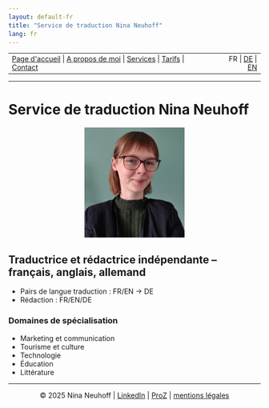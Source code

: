 ```yaml
---
layout: default-fr
title: "Service de traduction Nina Neuhoff"
lang: fr
---
```


<table width="100%">
<tr>
<td align="left">
<a href="index.html">Page d'accueil</a> |
<a href="about.html">A propos de moi</a> |
<a href="services.html">Services</a> |
<a href="pricing.html">Tarifs</a> |
<a href="contact.html">Contact</a>
</td>
<td align="right">
FR | <a href="../de/index.html">DE</a> | <a href="../en/index.html">EN</a>
</td>
</tr>
</table>
<hr>

# Service de traduction Nina Neuhoff

<p align="center">
<img src="../assets/profil.jpg" width="200">
</p>

## Traductrice et rédactrice indépendante – français, anglais, allemand
- Pairs de langue traduction : FR/EN → DE
- Rédaction : FR/EN/DE

### Domaines de spécialisation
- Marketing et communication
- Tourisme et culture
- Technologie
- Éducation
- Littérature


<!-- Footer -->
<hr>
<p align="center">
&copy; 2025 Nina Neuhoff | <a href="http://www.linkedin.com/in/nina-neuhoff-32b162283">LinkedIn</a> | <a href="https://www.proz.com/translator/4180778">ProZ</a> | <a href="impressum.html">mentions légales</a>
</p>
